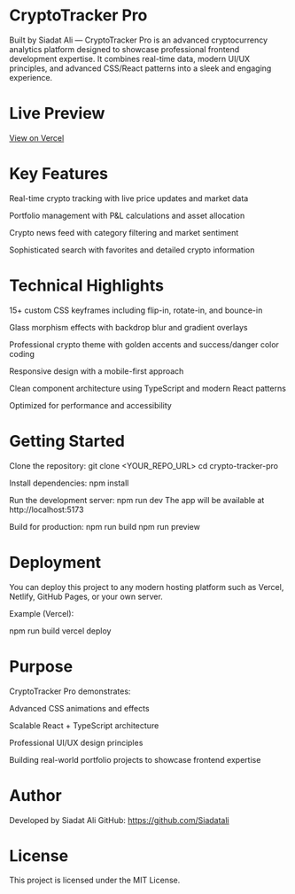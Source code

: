 # CryptoTracker Pro

Built by Siadat Ali — CryptoTracker Pro is an advanced cryptocurrency analytics platform designed to showcase professional frontend development expertise. It combines real-time data, modern UI/UX principles, and advanced CSS/React patterns into a sleek and engaging experience.

# Live Preview 
[View on Vercel](https://crypto-tracker-pro-five.vercel.app/)

# Key Features

Real-time crypto tracking with live price updates and market data

Portfolio management with P&L calculations and asset allocation

Crypto news feed with category filtering and market sentiment

Sophisticated search with favorites and detailed crypto information

# Technical Highlights

15+ custom CSS keyframes including flip-in, rotate-in, and bounce-in

Glass morphism effects with backdrop blur and gradient overlays

Professional crypto theme with golden accents and success/danger color coding

Responsive design with a mobile-first approach

Clean component architecture using TypeScript and modern React patterns

Optimized for performance and accessibility

# Getting Started

Clone the repository:
git clone <YOUR_REPO_URL>
cd crypto-tracker-pro

Install dependencies:
npm install

Run the development server:
npm run dev
The app will be available at http://localhost:5173

Build for production:
npm run build
npm run preview

# Deployment

You can deploy this project to any modern hosting platform such as Vercel, Netlify, GitHub Pages, or your own server.

Example (Vercel):

npm run build
vercel deploy

# Purpose

CryptoTracker Pro demonstrates:

Advanced CSS animations and effects

Scalable React + TypeScript architecture

Professional UI/UX design principles

Building real-world portfolio projects to showcase frontend expertise

# Author

Developed by Siadat Ali
GitHub: https://github.com/Siadatali

# License

This project is licensed under the MIT License.
